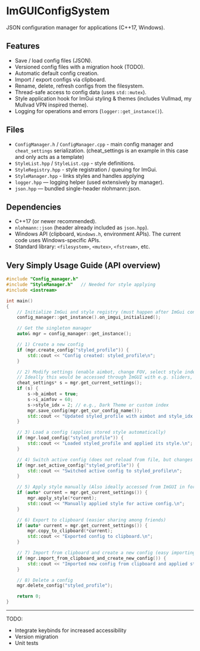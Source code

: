 # ImGUIConfigSystem

JSON configuration manager for applications (C++17, Windows).

## Features
- Save / load config files (JSON).
- Versioned config files with a migration hook (TODO).
- Automatic default config creation.
- Import / export configs via clipboard.
- Rename, delete, refresh configs from the filesystem.
- Thread-safe access to config data (uses `std::mutex`).
- Style application hook for ImGui styling & themes (includes Vullmad, my Mullvad VPN inspired theme).
- Logging for operations and errors (`logger::get_instance()`).

## Files
- `ConfigManager.h` / `ConfigManager.cpp` - main config manager and `cheat_settings` serialization. (cheat_settings is an example in this case and only acts as a template)
- `StyleList.hpp` / `StyleList.cpp` - style definitions.
- `StyleRegistry.hpp` - style registration / queuing for ImGui.
- `StyleManager.hpp` - links styles and handles applying
- `logger.hpp` — logging helper (used extensively by manager).
- `json.hpp` — bundled single-header nlohmann::json.

## Dependencies
- C++17 (or newer recommended).
- `nlohmann::json` (header already included as `json.hpp`).
- Windows API (clipboard, `Windows.h`, environment APIs). The current code uses Windows-specific APIs.
- Standard library: `<filesystem>`, `<mutex>`, `<fstream>`, etc.

## Very Simply Usage Guide (API overview)
```cpp
#include "Config_manager.h"
#include "StyleManager.h"   // Needed for style applying
#include <iostream>

int main()
{
    // Initialize ImGui and style registry (must happen after ImGui context is created)
    config_manager::get_instance().on_imgui_initialized();

    // Get the singleton manager
    auto& mgr = config_manager::get_instance();

    // 1) Create a new config
    if (mgr.create_config("styled_profile")) {
        std::cout << "Config created: styled_profile\n";
    }

    // 2) Modify settings (enable aimbot, change FOV, select style index.
    // Ideally this would be accessed through ImGUI with e.g. sliders, user input, toggles, etc)
    cheat_settings* s = mgr.get_current_settings();
    if (s) {
        s->b_aimbot = true;
        s->i_aimfov = 60;
        s->style_idx = 2; // e.g., Dark Theme or custom index
        mgr.save_config(mgr.get_cur_config_name());
        std::cout << "Updated styled_profile with aimbot and style_idx = 2\n";
    }

    // 3) Load a config (applies stored style automatically)
    if (mgr.load_config("styled_profile")) {
        std::cout << "Loaded styled_profile and applied its style.\n";
    }

    // 4) Switch active config (does not reload from file, but changes current pointer)
    if (mgr.set_active_config("styled_profile")) {
        std::cout << "Switched active config to styled_profile\n";
    }

    // 5) Apply style manually (Also ideally accessed from ImGUI in for example, a dropbox containing the styles)
    if (auto* current = mgr.get_current_settings()) {
        mgr.apply_style(*current);
        std::cout << "Manually applied style for active config.\n";
    }

    // 6) Export to clipboard (easier sharing among friends)
    if (auto* current = mgr.get_current_settings()) {
        mgr.copy_to_clipboard(*current);
        std::cout << "Exported config to clipboard.\n";
    }

    // 7) Import from clipboard and create a new config (easy importing)
    if (mgr.import_from_clipboard_and_create_new_config()) {
        std::cout << "Imported new config from clipboard and applied style.\n";
    }

    // 8) Delete a config
    mgr.delete_config("styled_profile");

    return 0;
}

```

---
TODO:
- Integrate keybinds for increased accessibility
- Version migration
- Unit tests
